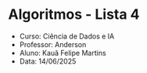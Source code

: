 # Algoritmos - Lista 4 

- Curso: Ciência de Dados e IA
- Professor: Anderson
- Aluno: Kauã Felipe Martins
- Data: 14/06/2025

